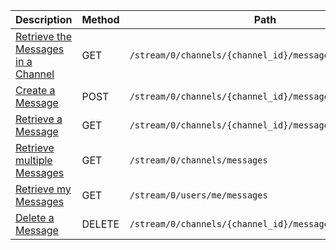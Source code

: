 <table class='table table-striped'>
    <thead>
        <tr>
            <th width="410">Description</th>
            <th width="80">Method</th>
            <th width="320">Path</th>
            <th width="60">Token</th>
        </tr>
    </thead>
    <tbody>
        <tr>
            <td><a href="/docs/resources/message/lifecycle/#retrieve-the-messages-in-a-channel">Retrieve the Messages in a Channel</a></td>
            <td>GET</td>
            <td><code>/stream/0/channels/{channel_id}/messages</code></td>
            <td>Varies</td>
        </tr>
        <tr>
            <td><a href="/docs/resources/message/lifecycle/#create-a-message">Create a Message</a></td>
            <td>POST</td>
            <td><code>/stream/0/channels/{channel_id}/messages</code></td>
            <td>User</td>
        </tr>
        <tr>
            <td><a href="/docs/resources/message/lookup/#retrieve-a-message">Retrieve a Message</a></td>
            <td>GET</td>
            <td><code>/stream/0/channels/{channel_id}/messages/{message_id}</code></td>
            <td>Varies</td>
        </tr>
        <tr>
            <td><a href="/docs/resources/message/lookup/#retrieve-multiple-messages">Retrieve multiple Messages</a></td>
            <td>GET</td>
            <td><code>/stream/0/channels/messages</code></td>
            <td>Any</td>
        </tr>
        <tr>
            <td><a href="/docs/resources/message/lookup/#retrieve-my-messages">Retrieve my Messages</a></td>
            <td>GET</td>
            <td><code>/stream/0/users/me/messages</code></td>
            <td>User</td>
        </tr>
        <tr>
            <td><a href="/docs/resources/message/lifecycle/#delete-a-message">Delete a Message</a></td>
            <td>DELETE</td>
            <td><code>/stream/0/channels/{channel_id}/messages/{message_id}</code></td>
            <td>User</td>
        </tr>
    </tbody>
</table>
